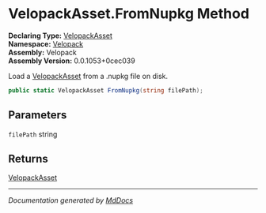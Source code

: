 ﻿<!--  
  <auto-generated>   
    The contents of this file were generated by a tool.  
    Changes to this file may be list if the file is regenerated  
  </auto-generated>   
-->

# VelopackAsset.FromNupkg Method

**Declaring Type:** [VelopackAsset](../index.md)  
**Namespace:** [Velopack](../../index.md)  
**Assembly:** Velopack  
**Assembly Version:** 0.0.1053+0cec039

Load a [VelopackAsset](../index.md) from a .nupkg file on disk.

```csharp
public static VelopackAsset FromNupkg(string filePath);
```

## Parameters

`filePath`  string

## Returns

[VelopackAsset](../index.md)

___

*Documentation generated by [MdDocs](https://github.com/ap0llo/mddocs)*
